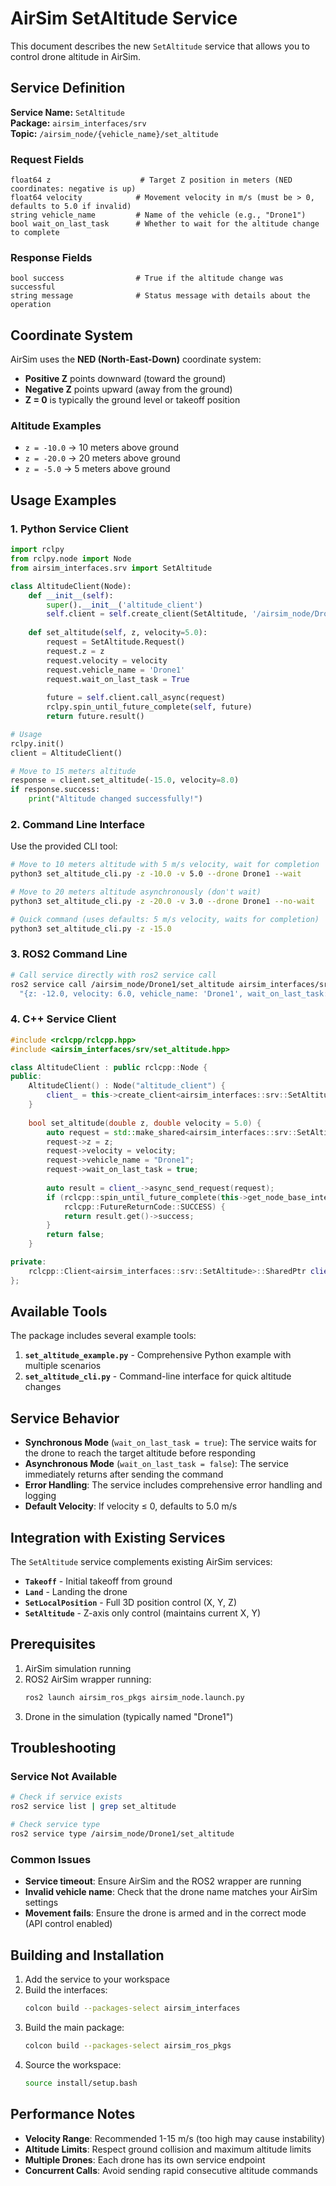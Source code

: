 # AirSim SetAltitude Service

This document describes the new `SetAltitude` service that allows you to control drone altitude in AirSim.

## Service Definition

**Service Name:** `SetAltitude`  
**Package:** `airsim_interfaces/srv`  
**Topic:** `/airsim_node/{vehicle_name}/set_altitude`

### Request Fields

```
float64 z                    # Target Z position in meters (NED coordinates: negative is up)
float64 velocity            # Movement velocity in m/s (must be > 0, defaults to 5.0 if invalid)
string vehicle_name         # Name of the vehicle (e.g., "Drone1")
bool wait_on_last_task      # Whether to wait for the altitude change to complete
```

### Response Fields

```
bool success                # True if the altitude change was successful
string message              # Status message with details about the operation
```

## Coordinate System

AirSim uses the **NED (North-East-Down)** coordinate system:
- **Positive Z** points downward (toward the ground)
- **Negative Z** points upward (away from the ground)
- **Z = 0** is typically the ground level or takeoff position

### Altitude Examples
- `z = -10.0` → 10 meters above ground
- `z = -20.0` → 20 meters above ground  
- `z = -5.0` → 5 meters above ground

## Usage Examples

### 1. Python Service Client

```python
import rclpy
from rclpy.node import Node
from airsim_interfaces.srv import SetAltitude

class AltitudeClient(Node):
    def __init__(self):
        super().__init__('altitude_client')
        self.client = self.create_client(SetAltitude, '/airsim_node/Drone1/set_altitude')
    
    def set_altitude(self, z, velocity=5.0):
        request = SetAltitude.Request()
        request.z = z
        request.velocity = velocity
        request.vehicle_name = 'Drone1'
        request.wait_on_last_task = True
        
        future = self.client.call_async(request)
        rclpy.spin_until_future_complete(self, future)
        return future.result()

# Usage
rclpy.init()
client = AltitudeClient()

# Move to 15 meters altitude
response = client.set_altitude(-15.0, velocity=8.0)
if response.success:
    print("Altitude changed successfully!")
```

### 2. Command Line Interface

Use the provided CLI tool:

```bash
# Move to 10 meters altitude with 5 m/s velocity, wait for completion
python3 set_altitude_cli.py -z -10.0 -v 5.0 --drone Drone1 --wait

# Move to 20 meters altitude asynchronously (don't wait)
python3 set_altitude_cli.py -z -20.0 -v 3.0 --drone Drone1 --no-wait

# Quick command (uses defaults: 5 m/s velocity, waits for completion)
python3 set_altitude_cli.py -z -15.0
```

### 3. ROS2 Command Line

```bash
# Call service directly with ros2 service call
ros2 service call /airsim_node/Drone1/set_altitude airsim_interfaces/srv/SetAltitude \
  "{z: -12.0, velocity: 6.0, vehicle_name: 'Drone1', wait_on_last_task: true}"
```

### 4. C++ Service Client

```cpp
#include <rclcpp/rclcpp.hpp>
#include <airsim_interfaces/srv/set_altitude.hpp>

class AltitudeClient : public rclcpp::Node {
public:
    AltitudeClient() : Node("altitude_client") {
        client_ = this->create_client<airsim_interfaces::srv::SetAltitude>("/airsim_node/Drone1/set_altitude");
    }
    
    bool set_altitude(double z, double velocity = 5.0) {
        auto request = std::make_shared<airsim_interfaces::srv::SetAltitude::Request>();
        request->z = z;
        request->velocity = velocity;
        request->vehicle_name = "Drone1";
        request->wait_on_last_task = true;
        
        auto result = client_->async_send_request(request);
        if (rclcpp::spin_until_future_complete(this->get_node_base_interface(), result) == 
            rclcpp::FutureReturnCode::SUCCESS) {
            return result.get()->success;
        }
        return false;
    }

private:
    rclcpp::Client<airsim_interfaces::srv::SetAltitude>::SharedPtr client_;
};
```

## Available Tools

The package includes several example tools:

1. **`set_altitude_example.py`** - Comprehensive Python example with multiple scenarios
2. **`set_altitude_cli.py`** - Command-line interface for quick altitude changes

## Service Behavior

- **Synchronous Mode** (`wait_on_last_task = true`): The service waits for the drone to reach the target altitude before responding
- **Asynchronous Mode** (`wait_on_last_task = false`): The service immediately returns after sending the command
- **Error Handling**: The service includes comprehensive error handling and logging
- **Default Velocity**: If velocity ≤ 0, defaults to 5.0 m/s

## Integration with Existing Services

The `SetAltitude` service complements existing AirSim services:

- **`Takeoff`** - Initial takeoff from ground
- **`Land`** - Landing the drone
- **`SetLocalPosition`** - Full 3D position control (X, Y, Z)
- **`SetAltitude`** - Z-axis only control (maintains current X, Y)

## Prerequisites

1. AirSim simulation running
2. ROS2 AirSim wrapper running:
   ```bash
   ros2 launch airsim_ros_pkgs airsim_node.launch.py
   ```
3. Drone in the simulation (typically named "Drone1")

## Troubleshooting

### Service Not Available
```bash
# Check if service exists
ros2 service list | grep set_altitude

# Check service type
ros2 service type /airsim_node/Drone1/set_altitude
```

### Common Issues
- **Service timeout**: Ensure AirSim and the ROS2 wrapper are running
- **Invalid vehicle name**: Check that the drone name matches your AirSim settings
- **Movement fails**: Ensure the drone is armed and in the correct mode (API control enabled)

## Building and Installation

1. Add the service to your workspace
2. Build the interfaces:
   ```bash
   colcon build --packages-select airsim_interfaces
   ```
3. Build the main package:
   ```bash
   colcon build --packages-select airsim_ros_pkgs
   ```
4. Source the workspace:
   ```bash
   source install/setup.bash
   ```

## Performance Notes

- **Velocity Range**: Recommended 1-15 m/s (too high may cause instability)
- **Altitude Limits**: Respect ground collision and maximum altitude limits
- **Multiple Drones**: Each drone has its own service endpoint
- **Concurrent Calls**: Avoid sending rapid consecutive altitude commands 